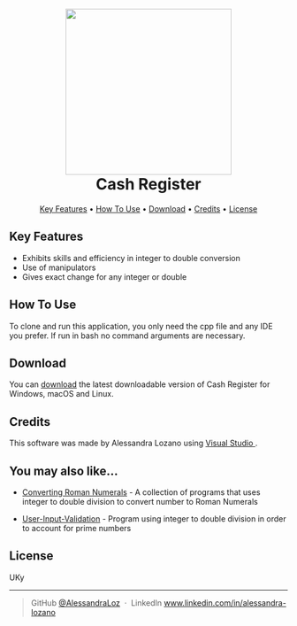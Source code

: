 
<h1 align="center">
  <br>
  <img src="https://cb.scene7.com/is/image/Crate/WoodenCashRegisterHLSSF20/$web_pdp_main_carousel_low$/200728161251/wooden-cash-register.jpg" width="300">
  <br>
  Cash Register
  <br>
</h1>

<p align="center">
  <a href="#key-features">Key Features</a> •
  <a href="#how-to-use">How To Use</a> •
  <a href="#download">Download</a> •
  <a href="#credits">Credits</a> •
  <a href="#license">License</a>
</p>

## Key Features

* Exhibits skills and efficiency in integer to double conversion
* Use of manipulators
* Gives exact change for any integer or double

## How To Use

To clone and run this application, you only need the cpp file and any IDE you prefer. If run in bash no command
arguments are necessary. 

## Download

You can [download](https://github.com/AlessandraLoz/Cash-Register-Lab) the latest downloadable version of Cash Register for Windows, macOS and Linux.

## Credits

This software was made by Alessandra Lozano using <a href="https://visualstudio.microsoft.com/" > Visual Studio </a>.


## You may also like...

- [Converting Roman Numerals](https://github.com/AlessandraLoz/Converting-Roman-Numerals-Lab) - A collection of programs that uses integer to double division to convert number to Roman Numerals

- [User-Input-Validation](https://github.com/AlessandraLoz/User-Input-Validation) - Program using integer to double division in order to account for prime numbers

## License

UKy 

---

> GitHub [@AlessandraLoz](https://github.com/AlessandraLoz) &nbsp;&middot;&nbsp;
> LinkedIn www.linkedin.com/in/alessandra-lozano


